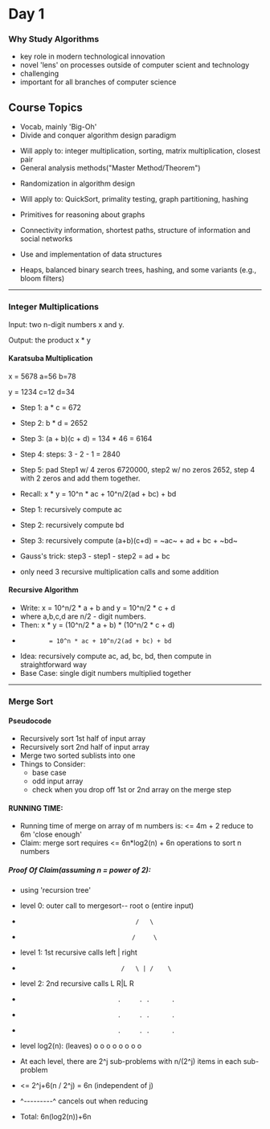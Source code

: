 Day 1
====
### Why Study Algorithms
- key role in modern technological innovation
- novel 'lens' on processes outside of computer scient and technology
- challenging
- important for all branches of computer science

## Course Topics
*  Vocab, mainly 'Big-Oh'
*  Divide and conquer algorithm design paradigm
  - Will apply to: integer multiplication, sorting, matrix multiplication, closest pair
  - General analysis methods("Master Method/Theorem")
*  Randomization in algorithm design
  - Will apply to: QuickSort, primality testing, graph partitioning, hashing
*  Primitives for reasoning about graphs
  - Connectivity information, shortest paths, structure of information and social networks
*  Use and implementation of data structures
  - Heaps, balanced binary search trees, hashing, and some variants (e.g., bloom filters)

___
### Integer Multiplications
Input: two n-digit numbers x and y.

Output: the product x * y

#### Karatsuba Multiplication
x = 5678     a=56  b=78

y = 1234     c=12  d=34
- Step 1: a * c = 672
- Step 2: b * d = 2652
- Step 3: (a + b)(c + d) = 134 * 46 = 6164
- Step 4: steps: 3 - 2 - 1 = 2840
- Step 5: pad Step1 w/ 4 zeros 6720000, step2 w/ no zeros 2652, step 4 with 2 zeros and add them together.

- Recall: x * y = 10^n * ac + 10^n/2(ad + bc) + bd
- Step 1: recursively compute ac
- Step 2: recursively compute bd
- Step 3: recursively compute (a+b)(c+d) = ~ac~ + ad + bc + ~bd~
- Gauss's trick: step3 - step1 - step2 = ad + bc
- only need 3 recursive multiplication calls and some addition

#### Recursive Algorithm
- Write: x = 10^n/2 * a + b  and y = 10^n/2 * c + d
-   where a,b,c,d are n/2 - digit numbers.
- Then: x * y = (10^n/2 * a + b) * (10^n/2 * c + d)
-             = 10^n * ac + 10^n/2(ad + bc) + bd
- Idea: recursively compute ac, ad, bc, bd, then compute in straightforward way
- Base Case: single digit numbers multiplied together
___
### Merge Sort
#### Pseudocode
- Recursively sort 1st half of input array
- Recursively sort 2nd half of input array
- Merge two sorted sublists into one
- Things to Consider:
  *  base case
  *  odd input array
  *  check when you drop off 1st or 2nd array on the merge step
#### RUNNING TIME:
- Running time of merge on array of m numbers is: <= 4m + 2 reduce to 6m 'close enough'
- Claim: merge sort requires <= 6n*log2(n) + 6n operations to sort n numbers
##### Proof Of Claim(assuming n = power of 2):
- using 'recursion tree'
- level 0: outer call to mergesort-- root o (entire input)
-                                     /   \
-                                    /     \
- level 1: 1st recursive calls     left | right
-                                 /   \ | /    \
- level 2: 2nd recursive calls   L     R|L      R
-                                .     . .      .
-                                .     . .      .
-                                .     . .      .
- level log2(n):       (leaves) o o  o o o o   o o

- At each level, there are 2^j sub-problems with n/(2^j) items in each sub-problem

- <= 2^j+6(n / 2^j) =  6n (independent of j)
-    ^---------^ cancels out when reducing
- Total:  6n(log2(n))+6n
